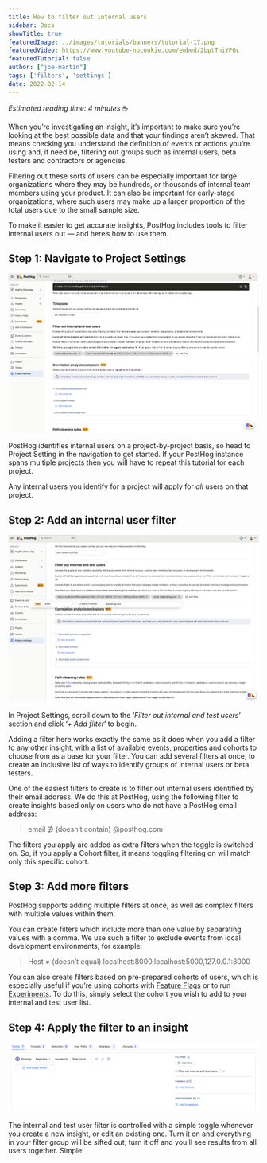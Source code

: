 ```yaml
---
title: How to filter out internal users
sidebar: Docs
showTitle: true
featuredImage: ../images/tutorials/banners/tutorial-17.png
featuredVideo: https://www.youtube-nocookie.com/embed/2bptTniYPGc
featuredTutorial: false
author: ["joe-martin"]
tags: ['filters', 'settings']
date: 2022-02-14
---
```


_Estimated reading time: 4 minutes_ ☕

When you’re investigating an insight, it’s important to make sure you’re looking at the best possible data and that your findings aren’t skewed. That means checking you understand the definition of events or actions you’re using and, if need be, filtering out groups such as internal users, beta testers and contractors or agencies. 

Filtering out these sorts of users can be especially important for large organizations where they may be hundreds, or thousands of internal team members using your product. It can also be important for early-stage organizations, where such users may make up a larger proportion of the total users due to the small sample size. 

To make it easier to get accurate insights, PostHog includes tools to filter internal users out — and here’s how to use them. 

## Step 1: Navigate to Project Settings

![Filter Internal Users Step 1](../images/tutorials/internal-users/step1.png)

PostHog identifies internal users on a project-by-project basis, so head to Project Setting in the navigation to get started. If your PostHog instance spans multiple projects then you will have to repeat this tutorial for each project. 

Any internal users you identify for a project will apply for _all_ users on that project. 

## Step 2: Add an internal user filter

![Filter Internal Users Step 2](../images/tutorials/internal-users/step2.png)

In Project Settings, scroll down to the ‘_Filter out internal and test users_’ section and click ‘_+ Add filter_’ to begin. 

Adding a filter here works exactly the same as it does when you add a filter to any other insight, with a list of available events, properties and cohorts to choose from as a base for your filter. You can add several filters at once, to create an inclusive list of ways to identify groups of internal users or beta testers. 

One of the easiest filters to create is to filter out internal users identified by their email address. We do this at PostHog, using the following filter to create insights based only on users who do not have a PostHog email address:

> email ∌ (doesn’t contain) @posthog.com

The filters you apply are added as extra filters when the toggle is switched on. So, if you apply a Cohort filter, it means toggling filtering on will match only this specific cohort.

## Step 3: Add more filters

PostHog supports adding multiple filters at once, as well as complex filters with multiple values within them.

You can create filters which include more than one value by separating values with a comma. We use such a filter to exclude events from local development environments, for example:

> Host ≠ (doesn’t equal) localhost:8000,localhost:5000,127.0.0.1:8000

You can also create filters based on pre-prepared cohorts of users, which is especially useful if you’re using cohorts with [Feature Flags](/docs/user-guides/feature-flags) or to run [Experiments](/docs/user-guides/experimentation). To do this, simply select the cohort you wish to add to your internal and test user list. 

## Step 4: Apply the filter to an insight

![Filter Internal Users Step 3](../images/tutorials/internal-users/step3.png)

The internal and test user filter is controlled with a simple toggle whenever you create a new insight, or edit an existing one. Turn it on and everything in your filter group will be sifted out; turn it off and you’ll see results from all users together. Simple!

<NewsletterTutorial compact/>
